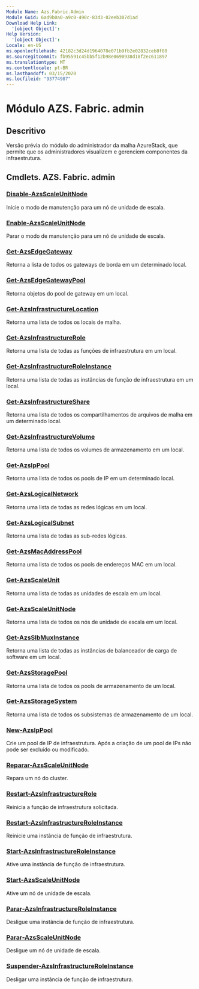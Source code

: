 ```yaml
---
Module Name: Azs.Fabric.Admin
Module Guid: 6ad9b0a0-a9c0-490c-83d3-02eeb307d1ad
Download Help Link:
  '[object Object]': 
Help Version:
  '[object Object]': 
Locale: en-US
ms.openlocfilehash: 42182c3d24d1964078e071b9fb2e02832ceb8f80
ms.sourcegitcommit: fb95591c45bb5f12b98e0690938d18f2ec611897
ms.translationtype: MT
ms.contentlocale: pt-BR
ms.lasthandoff: 03/15/2020
ms.locfileid: "93774987"
---
```

# Módulo AZS. Fabric. admin
## Descritivo
Versão prévia do módulo do administrador da malha AzureStack, que permite que os administradores visualizem e gerenciem componentes da infraestrutura.  
## Cmdlets. AZS. Fabric. admin
### [Disable-AzsScaleUnitNode](Disable-AzsScaleUnitNode.md)
Inicie o modo de manutenção para um nó de unidade de escala.

### [Enable-AzsScaleUnitNode](Enable-AzsScaleUnitNode.md)
Parar o modo de manutenção para um nó de unidade de escala.

### [Get-AzsEdgeGateway](Get-AzsEdgeGateway.md)
Retorna a lista de todos os gateways de borda em um determinado local.

### [Get-AzsEdgeGatewayPool](Get-AzsEdgeGatewayPool.md)
Retorna objetos do pool de gateway em um local.

### [Get-AzsInfrastructureLocation](Get-AzsInfrastructureLocation.md)
Retorna uma lista de todos os locais de malha.

### [Get-AzsInfrastructureRole](Get-AzsInfrastructureRole.md)
Retorna uma lista de todas as funções de infraestrutura em um local.

### [Get-AzsInfrastructureRoleInstance](Get-AzsInfrastructureRoleInstance.md)
Retorna uma lista de todas as instâncias de função de infraestrutura em um local.

### [Get-AzsInfrastructureShare](Get-AzsInfrastructureShare.md)
Retorna uma lista de todos os compartilhamentos de arquivos de malha em um determinado local.

### [Get-AzsInfrastructureVolume](Get-AzsInfrastructureVolume.md)
Retorna uma lista de todos os volumes de armazenamento em um local.

### [Get-AzsIpPool](Get-AzsIpPool.md)
Retorna uma lista de todos os pools de IP em um determinado local.

### [Get-AzsLogicalNetwork](Get-AzsLogicalNetwork.md)
Retorna uma lista de todas as redes lógicas em um local.

### [Get-AzsLogicalSubnet](Get-AzsLogicalSubnet.md)
Retorna uma lista de todas as sub-redes lógicas.

### [Get-AzsMacAddressPool](Get-AzsMacAddressPool.md)
Retorna uma lista de todos os pools de endereços MAC em um local.

### [Get-AzsScaleUnit](Get-AzsScaleUnit.md)
Retorna uma lista de todas as unidades de escala em um local.

### [Get-AzsScaleUnitNode](Get-AzsScaleUnitNode.md)
Retorna uma lista de todos os nós de unidade de escala em um local.

### [Get-AzsSlbMuxInstance](Get-AzsSlbMuxInstance.md)
Retorna uma lista de todas as instâncias de balanceador de carga de software em um local.

### [Get-AzsStoragePool](Get-AzsStoragePool.md)
Retorna uma lista de todos os pools de armazenamento de um local.

### [Get-AzsStorageSystem](Get-AzsStorageSystem.md)
Retorna uma lista de todos os subsistemas de armazenamento de um local.

### [New-AzsIpPool](New-AzsIpPool.md)
Crie um pool de IP de infraestrutura. Após a criação de um pool de IPs não pode ser excluído ou modificado.

### [Reparar-AzsScaleUnitNode](Repair-AzsScaleUnitNode.md)
Repara um nó do cluster.

### [Restart-AzsInfrastructureRole](Restart-AzsInfrastructureRole.md)
Reinicia a função de infraestrutura solicitada.

### [Restart-AzsInfrastructureRoleInstance](Restart-AzsInfrastructureRoleInstance.md)
Reinicie uma instância de função de infraestrutura.

### [Start-AzsInfrastructureRoleInstance](Start-AzsInfrastructureRoleInstance.md)
Ative uma instância de função de infraestrutura.

### [Start-AzsScaleUnitNode](Start-AzsScaleUnitNode.md)
Ative um nó de unidade de escala.

### [Parar-AzsInfrastructureRoleInstance](Stop-AzsInfrastructureRoleInstance.md)
Desligue uma instância de função de infraestrutura.

### [Parar-AzsScaleUnitNode](Stop-AzsScaleUnitNode.md)
Desligue um nó de unidade de escala.

### [Suspender-AzsInfrastructureRoleInstance](Suspend-AzsInfrastructureRoleInstance.md)
Desligar uma instância de função de infraestrutura.

